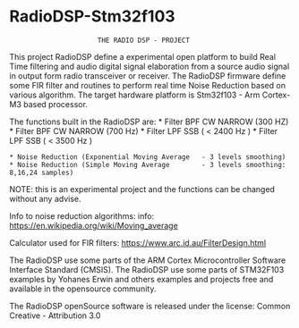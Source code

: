 # RadioDSP-Stm32f103

                          THE RADIO DSP - PROJECT
  
   This project RadioDSP define a experimental open platform to build
   Real Time filtering and audio digital signal elaboration from
   a source audio signal in output form radio transceiver or receiver.
   The RadioDSP firmware define some FIR filter and routines to perform
   real time Noise Reduction based on various algorithm.
   The target hardware platform is Stm32f103 - Arm Cortex-M3 based processor.
  
   The functions built in the RadioDSP are:
    * Filter BPF CW  NARROW (300 HZ)
    * Filter BPF CW  NARROW (700 Hz)
    * Filter LPF SSB ( < 2400 Hz )
    * Filter LPF SSB ( < 3500 Hz )
  
    * Noise Reduction (Exponential Moving Average   - 3 levels smoothing)
    * Noise Reduction (Simple Moving Average        - 3 levels smoothing: 8,16,24 samples)
  
   NOTE: this is an experimental project and the functions can be changed
   without any advise.
  
   Info to noise reduction algorithms: info: https://en.wikipedia.org/wiki/Moving_average
  
   Calculator used for FIR filters: https://www.arc.id.au/FilterDesign.html
  
   The RadioDSP use some parts of the ARM Cortex Microcontroller Software
   Interface Standard (CMSIS).
   The RadioDSP use some parts of STM32F103 examples by Yohanes Erwin and
   others examples and projects free and available in the opensource
   community.
  
   The RadioDSP openSource software is released under the license:
                Common Creative - Attribution 3.0
